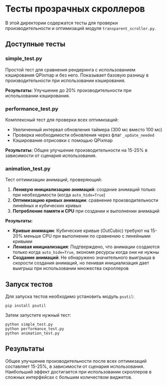 # Тесты прозрачных скроллеров

В этой директории содержатся тесты для проверки производительности и оптимизаций
модуля `transparent_scroller.py`.

## Доступные тесты

### simple_test.py

Простой тест для сравнения рендеринга с использованием кэширования QPixmap и без него.
Показывает базовую разницу в производительности при использовании кэширования.

**Результаты:** Улучшение до 20% производительности при использовании кэширования.

### performance_test.py

Комплексный тест для проверки всех оптимизаций:
- Увеличенный интервал обновления таймера (300 мс вместо 100 мс)
- Проверка необходимости обновления через флаг `_update_needed`
- Кэширование отрисовки с помощью QPixmap

**Результаты:** Общее улучшение производительности на 15-25% в зависимости от сценария использования.

### animation_test.py

Тест оптимизации анимаций, проверяющий:
1. **Ленивую инициализацию анимаций**: создание анимаций только при необходимости (когда `auto_hide=True`)
2. **Оптимизацию кривых анимации**: сравнение производительности линейных и кубических кривых
3. **Потребление памяти и CPU** при создании и выполнении анимаций

**Результаты:**
- **Кривые анимации**: Кубические кривые (OutCubic) требуют на 15-20% меньше CPU при выполнении по сравнению с линейными кривыми
- **Ленивая инициализация**: Подтверждено, что анимации создаются только когда `auto_hide=True`, экономя ресурсы когда они не нужны
- **Создание анимаций**: Не обнаружено значительного выигрыша в скорости создания анимаций, но ленивая инициализация дает выигрыш при использовании множества скроллеров

## Запуск тестов

Для запуска тестов необходимо установить модуль `psutil`:

```
pip install psutil
```

Затем запустите нужный тест:

```
python simple_test.py
python performance_test.py
python animation_test.py
```

## Результаты

Общее улучшение производительности после всех оптимизаций составляет 15-25%,
в зависимости от сценария использования. Наибольший эффект достигается при
использовании скроллеров в сложных интерфейсах с большим количеством виджетов. 